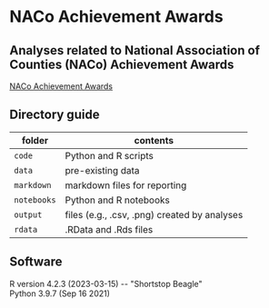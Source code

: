 # NACo Achievement Awards
## Analyses related to National Association of Counties (NACo) Achievement Awards

[NACo Achievement Awards](https://www.naco.org/news/announcing-2024-naco-achievement-award-winners)

## Directory guide

folder | contents
---|---------
`code` |  Python and R scripts
`data` | pre-existing data
`markdown` | markdown files for reporting
`notebooks` | Python and R notebooks
`output` |  files (e.g., .csv, .png) created by analyses
`rdata` | .RData and .Rds files

## Software

R version 4.2.3 (2023-03-15) -- "Shortstop Beagle"  
Python 3.9.7 (Sep 16 2021)  
